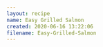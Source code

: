 ```yaml
---
layout: recipe
name: Easy Grilled Salmon
created: 2020-06-16 13:22:06
filename: Easy-Grilled-Salmon
---
```

